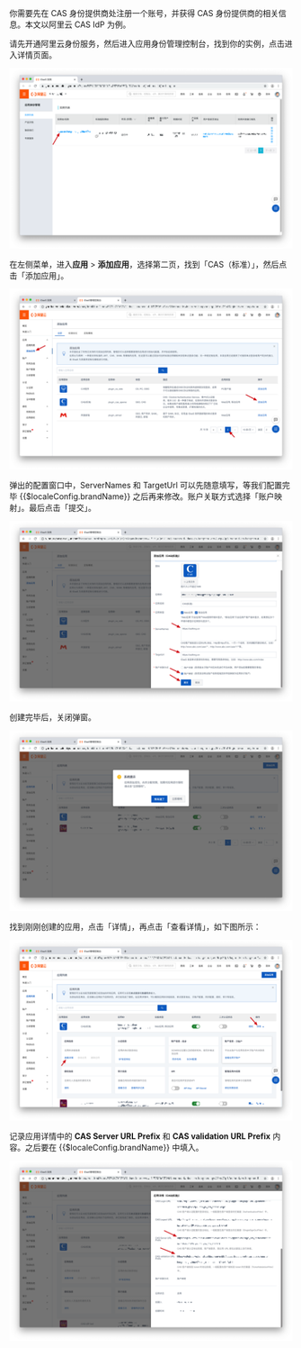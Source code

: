 <IntegrationDetailCard title="在 CAS 身份服务商中创建一个 CAS Identity Provider">

你需要先在 CAS 身份提供商处注册一个账号，并获得 CAS 身份提供商的相关信息。本文以阿里云 CAS IdP 为例。

请先开通阿里云身份服务，然后进入应用身份管理控制台，找到你的实例，点击进入详情页面。

![](./images/find-your-instance.png)

在左侧菜单，进入**应用** > **添加应用**，选择第二页，找到「CAS（标准）」，然后点击「添加应用」。

![](./images/create-cas-app.png)

弹出的配置窗口中，ServerNames 和 TargetUrl 可以先随意填写，等我们配置完毕 {{$localeConfig.brandName}} 之后再来修改。账户关联方式选择「账户映射」。最后点击「提交」。

![](./images/create-cas-app-2.png)

创建完毕后，关闭弹窗。

![](./images/created.png)

找到刚刚创建的应用，点击「详情」，再点击「查看详情」，如下图所示：

![](./images/goto-detail.png)

记录应用详情中的 **CAS Server URL Prefix** 和 **CAS validation URL Prefix** 内容。之后要在 {{$localeConfig.brandName}} 中填入。

![](./images/get-infomation-needed.png)


</IntegrationDetailCard>